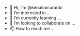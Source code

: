 - 👋 Hi, I’m @kenakamuranbr
- 👀 I’m interested in ...
- 🌱 I’m currently learning ...
- 💞️ I’m looking to collaborate on ...
- 📫 How to reach me ...

<!---
kenakamuranbr/kenakamuranbr is a ✨ special ✨ repository because its `README.md` (this file) appears on your GitHub profile.
You can click the Preview link to take a look at your changes.
--->
